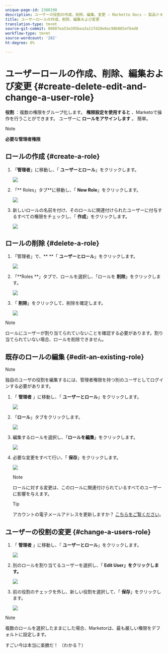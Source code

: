 ```yaml
---
unique-page-id: 2360198
description: ユーザーの役割の作成、削除、編集、変更 — Marketto Docs — 製品ドキュメント
title: ユーザーロールの作成、削除、編集および変更
translation-type: tm+mt
source-git-commit: 00887ea53e395bea3a11fd28e0ac98b085ef6ed8
workflow-type: tm+mt
source-wordcount: '282'
ht-degree: 0%

---
```



# ユーザーロールの作成、削除、編集および変更 {#create-delete-edit-and-change-a-user-role}

**役割** ：複数の権限をグループ化します。 **権限設定を使用すると** 、Marketoで操作を行うことができます。 ユーザーに **ロールをアサインします** 。 簡単。

>[!NOTE]
>
>**必要な管理者権限**

## ロールの作成 {#create-a-role}

1. 「**管理者**」に移動し、「 **ユーザーとロール**」をクリックします。

   ![](assets/image2014-9-16-13-3a29-3a48.png)

1. 「** Roles」タブ**に移動し、「 **New Role**」をクリックします。

   ![](assets/image2014-9-16-13-3a30-3a0.png)

1. 新しいロールの名前を付け、そのロールに関連付けられたユーザーに付与するすべての権限をチェックし、「 **作成**」をクリックします。

   ![](assets/image2014-9-16-13-3a31-3a19.png)

## ロールの削除 {#delete-a-role}

1. 「管理者」で、** **「 **ユーザーとロール**」をクリックします。

   ![](assets/image2014-9-16-13-3a31-3a42.png)

1. 「**Roles **」タブで、ロールを選択し、「ロールを **削除**」をクリックします。

   ![](assets/image2014-9-16-13-3a31-3a56.png)

1. 「 **削除**」をクリックして、削除を確定します。

   ![](assets/image2014-9-16-13-3a32-3a25.png)

>[!NOTE]
>
>ロールにユーザーが割り当てられていないことを確認する必要があります。割り当てられていない場合、ロールを削除できません。

## 既存のロールの編集 {#edit-an-existing-role}

>[!NOTE]
>
>独自のユーザの役割を編集するには、管理者権限を持つ別のユーザとしてログインする必要があります。

1. 「 **管理者** 」に移動し、「 **ユーザーとロール**」をクリックします。

   ![](assets/image2014-9-16-13-3a34-3a2.png)

1. 「**ロール**」タブをクリックします。

   ![](assets/image2014-9-16-13-3a34-3a22.png)

1. 編集するロールを選択し、「**ロールを編集**」をクリックします。

   ![](assets/image2014-9-16-13-3a34-3a37.png)

1. 必要な変更をすべて行い、「 **保存**」をクリックします。

   ![](assets/image2014-9-16-13-3a35-3a16.png)

   >[!NOTE]
   >
   >ロールに対する変更は、このロールに関連付けられているすべてのユーザーに影響を与えます。

   >[!TIP]
   >
   >アカウントの電子メールアドレスを更新しますか？ [こちらをご覧ください](http://docs.marketo.com/x/3wFI)。

## ユーザーの役割の変更 {#change-a-users-role}

1. 「 **管理者** 」に移動し、「 **ユーザーとロール**」をクリックします。

   ![](assets/image2014-9-16-13-3a35-3a49.png)

1. 別のロールを割り当てるユーザーを選択し、「 **Edit User」をクリックします。**

   ![](assets/image2014-9-16-13-36-8.png)

1. 前の役割のチェックを外し、新しい役割を選択して、「 **保存**」をクリックします。

   ![](assets/image2014-9-16-13-3a36-3a35.png)

>[!NOTE]
>
>複数のロールを選択したままにした場合、Marketorは、最も厳しい権限をデフォルトに設定します。

すごい今は本当に楽勝だ！  （わかる？）